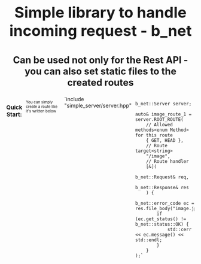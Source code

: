 <h1 align="center" style="font-size: 40px">
    Simple library to handle incoming request - b_net
<h1>

<h2 align="center" style="font-size: 25px; font-family: ">
    Can be used not only for the Rest API - you can also set static files to the created routes
</h2>

<div style="display: flex; gap: 10px; flex-diration: column">
    <h3 align="center" style="font-size: 15px">Quick Start:</h3>
    <p style="font-size: 10px">
        You can simply create a route like it's written below
    </p>
    `include "simple_server/server.hpp"

    b_net::Server server;

    auto& image_route_1 = server.ROOT_ROUTE(
        // Allowed methods<enum Method> for this route
        { GET, HEAD },
        // Route target<string>
        "/image",
        // Route handler
        [&](
            b_net::Request& req,
            b_net::Response& res
        ) {
            b_net::error_code ec = res.file_body("image.jpg");
            if (ec.get_status() != b_net::status::OK) {
                std::cerr << ec.message() << std::endl;
            }
        }
    );`
</div>